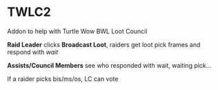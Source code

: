 # TWLC2
Addon to help with Turtle Wow BWL Loot Council

**Raid Leader** clicks **Broadcast Loot**, raiders get loot pick frames and respond with *wait*

**Assists/Council Members** see who responded with wait, waiting pick...

If a raider picks bis/ms/os, LC can vote  
